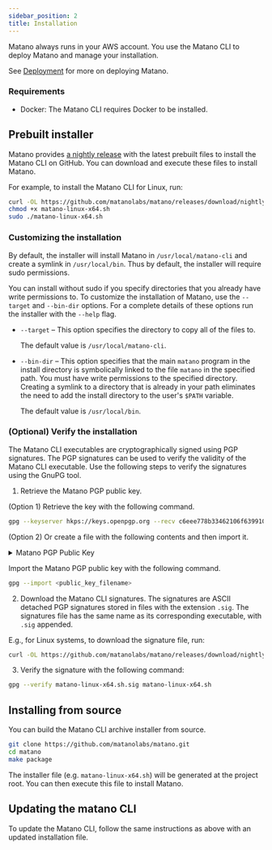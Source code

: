 ```yaml
---
sidebar_position: 2
title: Installation
---
```


Matano always runs in your AWS account. You use the Matano CLI to deploy Matano and manage your installation.

See [Deployment](#) for more on deploying Matano.

### Requirements

- Docker: The Matano CLI requires Docker to be installed.

## Prebuilt installer

Matano provides [a nightly release](https://github.com/matanolabs/matano/releases/tag/nightly) with the latest prebuilt files to install the Matano CLI on GitHub. You can download and execute these files to install Matano.

For example, to install the Matano CLI for Linux, run:

```bash
curl -OL https://github.com/matanolabs/matano/releases/download/nightly/matano-linux-x64.sh
chmod +x matano-linux-x64.sh
sudo ./matano-linux-x64.sh
```

### Customizing the installation

By default, the installer will install Matano in `/usr/local/matano-cli` and create a symlink in `/usr/local/bin`. Thus by default, the installer will require sudo permissions.

You can install without sudo if you specify directories that you already have write permissions to. To customize the installation of Matano, use the `--target` and `--bin-dir` options. For a complete details of these options run the installer with the `--help` flag.

- `--target` – This option specifies the directory to copy all of the files to.

  The default value is `/usr/local/matano-cli`.

- `--bin-dir` – This option specifies that the main `matano` program in the install directory is symbolically linked to the file `matano` in the specified path. You must have write permissions to the specified directory. Creating a symlink to a directory that is already in your path eliminates the need to add the install directory to the user's `$PATH` variable.

  The default value is `/usr/local/bin`.

### (Optional) Verify the installation

The Matano CLI executables are cryptographically signed using PGP signatures. The PGP signatures can be used to verify the validity of the Matano CLI executable. Use the following steps to verify the signatures using the GnuPG tool.

1. Retrieve the Matano PGP public key.

(Option 1) Retrieve the key with the following command.

```bash
gpg --keyserver hkps://keys.openpgp.org --recv c6eee778b33462106f6399103374f1b81a019411
```

(Option 2) Or create a file with the following contents and then import it.

<details><summary>Matano PGP Public Key</summary>

```
-----BEGIN PGP PUBLIC KEY BLOCK-----

mQGNBGMcl30BDACzxi8NnBaZze5uMfsIKQb2m9bsAigQER7SY3XZZLiwBCLx+2cm
4GB1ILA80xn1xzjiM8nZNXRQ9CaHI+3LbtX3xOt26/4ZiAbzIApc9R2hQMby0N6z
yn9aD5VmJlnKJjRshpl8jsFv5od/tdyK990XIMBppxNt3DT9MEK6/epn7ZR61EmL
e4ldLv7RpYwPWuk5ACmFCIZPWfloHVeUZCu/NmLzMJP4qvx7tPoJ+hDGTZ9ILivC
BYe7ZbXhBAbATX+EK+D49EQ0BO74Sp3oTK9oypbP6iIAl4HXritAsJmDxOi/uwDY
4whii+YIRKRgmOKlnDw1L5h+Be/OhNpFCby2d4j/g2AAS1dWY5pNoOfhoErgIeiR
jxiYsO8BIJ8linyQ8orB05fRZbMdjo13827AMnIcJIEaggRBlaU8pVu9prJJryB/
jx9mRzWB2KZuhq83aWkVXb1ZLqPRcOr0tnASctc2wciOtitGuwcG5i3YMAaG9Cy3
yDr2+2FPWIw7Eq8AEQEAAbQgTWF0YW5vIExhYnMgPHN1cHBvcnRAbWF0YW5vLmRl
dj6JAc4EEwEKADgWIQTG7ud4szRiEG9jmRAzdPG4GgGUEQUCYxyXfQIbAwULCQgH
AgYVCgkICwIEFgIDAQIeAQIXgAAKCRAzdPG4GgGUEdleC/oDebqvwUjrJ+bc6BSb
KHKi2rR3vMVkfBsqYsoq9+nogNYVHBzXFLqBoAiI5ztQWV4n1MrWcGgqoN9HyqnM
zBXIuaME92br6UvHaWeHCcjs65VkFy6Jujk6MWjaFty1Kt8H0znTcD/UYBU05VnG
wAptCGwB9GXQk3GR3SFZ/6mx9xxGFud6APZn0XTrLX0939S1BhT8dd7V+Yr6KsTe
gYX1c3e3Qp0E0lpO8E8+UMqou7Nbe/+NU/J3/bO8ywrZ5a1CWasEQkQXsCKOCF2e
9G/tOoZ+B0ko3TlBxUtWNz+yfNSgskto3suVzp/bURqTDBqUvFVPn+seFzPJw87Y
3HQjMehnZLZQOQhg/JidJK0ZRBhLSmkr63vIHzzTdBdwzfTa4/ryql30y/BtogzT
6/LMr9SFIdgsbJRtu/ybdi/ER8CRz07b4l04GBUi7qKW+FDsUqXvAL0yJmK6JeEi
B+JmFae6TVZGFH8ewMzl1jBpvTz2ubet5Ft9u2igoKNu7dK5AY0EYxyXfQEMANlS
ZMeM2D8TN344oDfiSgdKMIRMccMzLlgNFpL9aVP0esy1iYOomhURuPMwrjh+5kRM
d9jml33y9mtLgSJTKOGOX9mG/vWKUxm5s0OrTIVw2mdGHq6mskFbbT8dek4H8CBQ
dJwf6mLcgJQ2H8ulcsvBEM0W8wME2tHFAcnc4+R7O9WLlbVhPvGWaLpe8oNsZMvv
lNTDw7ZyRqv4wY9VHHorMmh93lB9813aRvhettyxYA45CFCFgBRBrnjctgpItJk8
Ha1TSRX6VoEDYufE/GMJ3z0qYqzKQVk6+LB/PxXnYeqdDkpoq+Xc6ocGpDwC0B+R
2Zy/VLqU5YisLGQOosnPNd0QucszvNkPhXilrbS+SEmzAzyW8sOo8xXhKIxsTbw8
mMP6+wIrldJpLn+OHu+q9yyOvKHvCw3MzpcjRWWZvfJdRvFIH5iRKuW6DF2oLLIH
Zy9us7MX4IhVj+NDknDin/9cjhivJR23OPXnk9JFTCfoSigwMPr4FB0aHNBfEwAR
AQABiQG2BBgBCgAgFiEExu7neLM0YhBvY5kQM3TxuBoBlBEFAmMcl30CGwwACgkQ
M3TxuBoBlBE4NQwAgz1gh9eAS2PsxrZI6vty21V4aaAoRUW757ktOfs9ZtHqSEPR
lLhlMnhYO0h00FdG4yVg65Vr93RGKPcIrWHAdZAMn+/GY4NqMBdAHOo0WM3FGIoO
D50LcPE7OwjDOuI8a4bz0jZe29RvET2jmrl4zN8H0tbSzdEp7K+cT/HTjKXyRIGQ
AnVfKFzj50x75+L6OvMU3tkSsVS7SFZUD0cWCekr0LRZKA4D5LAYaMZN57W/7cYj
gWFSED0Re8bcWUSvdRlsEUYvRZ6JWhq4O9E+25fayDky4Xo7vZYZ3I3AYVRuzfrY
yXo2Z1kj3sb/Nt/++NksoE3rxJYqEj3Lf6IiJq8ANHiR4TsbBsngIGIP648DXzwy
wMzhDerSX5DKnkY6lcRoZjYurwEORl4X9N7fE7yoyMkDknRCHtIN49vTF5QcLcEI
pFKd+2Dawz/X7kBWHL8J9murTfhuA0Sl7Zn7FC49gzondVJqZBngbW7qysfUx07z
FXm9MedEAPNT2hc9
=BE9X
-----END PGP PUBLIC KEY BLOCK-----
```

</details>

Import the Matano PGP public key with the following command.

```bash
gpg --import <public_key_filename>
```

2. Download the Matano CLI signatures. The signatures are ASCII detached PGP signatures stored in files with the extension `.sig`. The signatures file has the same name as its corresponding executable, with `.sig` appended.

E.g., for Linux systems, to download the signature file, run:

```bash
curl -OL https://github.com/matanolabs/matano/releases/download/nightly/matano-linux-x64.sh.sig
```

3. Verify the signature with the following command:

```bash
gpg --verify matano-linux-x64.sh.sig matano-linux-x64.sh
```

## Installing from source

You can build the Matano CLI archive installer from source.

```bash
git clone https://github.com/matanolabs/matano.git
cd matano
make package
```

The installer file (e.g. `matano-linux-x64.sh`) will be generated at the project root. You can then execute this file to install Matano.

## Updating the matano CLI

To update the Matano CLI, follow the same instructions as above with an updated installation file.
